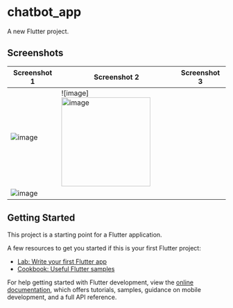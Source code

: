 # chatbot_app

A new Flutter project.

## Screenshots

| Screenshot 1                                 | Screenshot 2                                 | Screenshot 3                                 |
|----------------------------------------------|----------------------------------------------|----------------------------------------------|
| ![image](https://github.com/vodatvan01/flutter_chat/assets/87610505/27afae3e-91ca-4d20-9cf1-c02193e992f8)| ![image]<img width="205" alt="image" src="https://github.com/vodatvan01/flutter_chat/assets/87610505/0088772b-e124-4eb0-9074-44d4287a63b9">
| ![image](https://github.com/vodatvan01/flutter_chat/assets/87610505/f9f084aa-2e22-45f7-b986-367aba4007ed)|



## Getting Started

This project is a starting point for a Flutter application.

A few resources to get you started if this is your first Flutter project:

- [Lab: Write your first Flutter app](https://docs.flutter.dev/get-started/codelab)
- [Cookbook: Useful Flutter samples](https://docs.flutter.dev/cookbook)

For help getting started with Flutter development, view the
[online documentation](https://docs.flutter.dev/), which offers tutorials,
samples, guidance on mobile development, and a full API reference.
